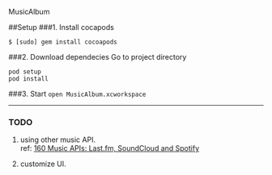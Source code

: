 MusicAlbum

##Setup
###1. Install cocapods
```
$ [sudo] gem install cocoapods
```
###2. Download dependecies
Go to project directory
```
pod setup
pod install
```


###3. Start
```open MusicAlbum.xcworkspace```
    
  
---------------------------------------

### TODO

1. using other music API.  
	ref: [160 Music APIs: Last.fm, SoundCloud and Spotify](http://blog.programmableweb.com/2012/01/18/160-music-apis/)
	
2. customize UI.

